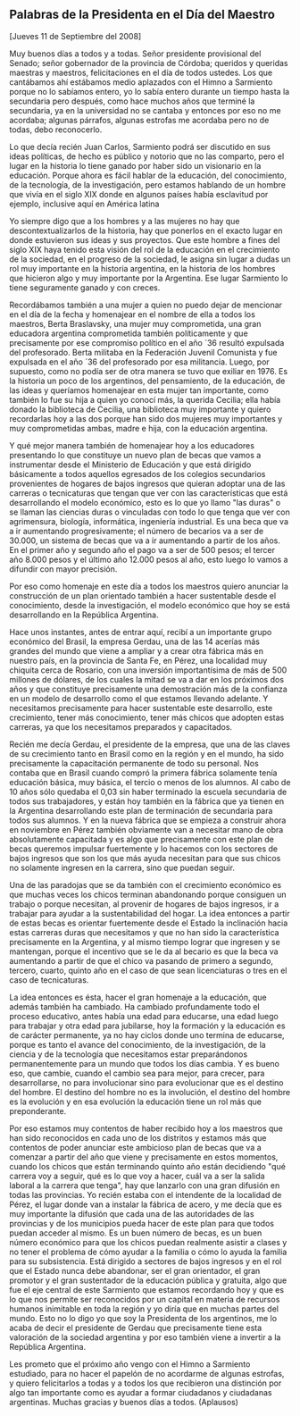Palabras de la Presidenta en el Día del Maestro
-----------------------------------------------

[Jueves 11 de Septiembre del 2008]

Muy buenos días a todos y a todas. Señor presidente provisional del
Senado; señor gobernador de la provincia de Córdoba; queridos y queridas
maestras y maestros, felicitaciones en el día de todos ustedes. Los que
cantábamos ahí estábamos medio aplazados con el Himno a Sarmiento porque
no lo sabíamos entero, yo lo sabía entero durante un tiempo hasta la
secundaria pero después, como hace muchos años que terminé la
secundaria, ya en la universidad no se cantaba y entonces por eso no me
acordaba; algunas párrafos, algunas estrofas me acordaba pero no de
todas, debo reconocerlo.

Lo que decía recién Juan Carlos, Sarmiento podrá ser discutido en sus
ideas políticas, de hecho es público y notorio que no las comparto, pero
el lugar en la historia lo tiene ganado por haber sido un visionario en
la educación. Porque ahora es fácil hablar de la educación, del
conocimiento, de la tecnología, de la investigación, pero estamos
hablando de un hombre que vivía en el siglo XIX donde en algunos países
había esclavitud por ejemplo, inclusive aquí en América latina

Yo siempre digo que a los hombres y a las mujeres no hay que
descontextualizarlos de la historia, hay que ponerlos en el exacto lugar
en donde estuvieron sus ideas y sus proyectos. Que este hombre a fines
del siglo XIX haya tenido esta visión del rol de la educación en el
crecimiento de la sociedad, en el progreso de la sociedad, le asigna sin
lugar a dudas un rol muy importante en la historia argentina, en la
historia de los hombres que hicieron algo y muy importante por la
Argentina. Ese lugar Sarmiento lo tiene seguramente ganado y con creces.

Recordábamos también a una mujer a quien no puedo dejar de mencionar en
el día de la fecha y homenajear en el nombre de ella a todos los
maestros, Berta Braslavsky, una mujer muy comprometida, una gran
educadora argentina comprometida también políticamente y que
precisamente por ese compromiso político en el año ´36 resultó expulsada
del profesorado. Berta militaba en la Federación Juvenil Comunista y fue
expulsada en el año ´36 del profesorado por esa militancia. Luego, por
supuesto, como no podía ser de otra manera se tuvo que exiliar en 1976.
Es la historia un poco de los argentinos, del pensamiento, de la
educación, de las ideas y queríamos homenajear en esta mujer tan
importante, como también lo fue su hija a quien yo conocí más, la
querida Cecilia; ella había donado la biblioteca de Cecilia, una
biblioteca muy importante y quiero recordarlas hoy a las dos porque han
sido dos mujeres muy importantes y muy comprometidas ambas, madre e
hija, con la educación argentina.

Y qué mejor manera también de homenajear hoy a los educadores
presentando lo que constituye un nuevo plan de becas que vamos a
instrumentar desde el Ministerio de Educación y que está dirigido
básicamente a todos aquellos egresados de los colegios secundarios
provenientes de hogares de bajos ingresos que quieran adoptar una de las
carreras o tecnicaturas que tengan que ver con las características que
está desarrollando el modelo económico, esto es lo que yo llamo "las
duras" o se llaman las ciencias duras o vinculadas con todo lo que tenga
que ver con agrimensura, biología, informática, ingeniería industrial.
Es una beca que va a ir aumentando progresivamente; el número de
becarios va a ser de 30.000, un sistema de becas que va a ir aumentando
a partir de los años. En el primer año y segundo año el pago va a ser de
500 pesos; el tercer año 8.000 pesos y el último año 12.000 pesos al
año, esto luego lo vamos a difundir con mayor precisión.

Por eso como homenaje en este día a todos los maestros quiero anunciar
la construcción de un plan orientado también a hacer sustentable desde
el conocimiento, desde la investigación, el modelo económico que hoy se
está desarrollando en la República Argentina.

Hace unos instantes, antes de entrar aquí, recibí a un importante grupo
económico del Brasil, la empresa Gerdau, una de las 14 acerías más
grandes del mundo que viene a ampliar y a crear otra fábrica más en
nuestro país, en la provincia de Santa Fe, en Pérez, una localidad muy
chiquita cerca de Rosario, con una inversión importantísima de más de
500 millones de dólares, de los cuales la mitad se va a dar en los
próximos dos años y que constituye precisamente una demostración más de
la confianza en un modelo de desarrollo como el que estamos llevando
adelante. Y necesitamos precisamente para hacer sustentable este
desarrollo, este crecimiento, tener más conocimiento, tener más chicos
que adopten estas carreras, ya que los necesitamos preparados y
capacitados.

Recién me decía Gerdau, el presidente de la empresa, que una de las
claves de su crecimiento tanto en Brasil como en la región y en el
mundo, ha sido precisamente la capacitación permanente de todo su
personal. Nos contaba que en Brasil cuando compró la primera fábrica
solamente tenía educación básica, muy básica, el tercio o menos de los
alumnos. Al cabo de 10 años sólo quedaba el 0,03 sin haber terminado la
escuela secundaria de todos sus trabajadores, y están hoy también en la
fábrica que ya tienen en la Argentina desarrollando este plan de
terminación de secundaria para todos sus alumnos. Y en la nueva fábrica
que se empieza a construir ahora en noviembre en Pérez también
obviamente van a necesitar mano de obra absolutamente capacitada y es
algo que precisamente con este plan de becas queremos impulsar
fuertemente y lo hacemos con los sectores de bajos ingresos que son los
que más ayuda necesitan para que sus chicos no solamente ingresen en la
carrera, sino que puedan seguir.

Una de las paradojas que se da también con el crecimiento económico es
que muchas veces los chicos terminan abandonando porque consiguen un
trabajo o porque necesitan, al provenir de hogares de bajos ingresos, ir
a trabajar para ayudar a la sustentabilidad del hogar. La idea entonces
a partir de estas becas es orientar fuertemente desde el Estado la
inclinación hacia estas carreras duras que necesitamos y que no han sido
la característica precisamente en la Argentina, y al mismo tiempo lograr
que ingresen y se mantengan, porque el incentivo que se le da al becario
es que la beca va aumentando a partir de que el chico va pasando de
primero a segundo, tercero, cuarto, quinto año en el caso de que sean
licenciaturas o tres en el caso de tecnicaturas.

La idea entonces es ésta, hacer el gran homenaje a la educación, que
además también ha cambiado. Ha cambiado profundamente todo el proceso
educativo, antes había una edad para educarse, una edad luego para
trabajar y otra edad para jubilarse, hoy la formación y la educación es
de carácter permanente, ya no hay ciclos donde uno termina de educarse,
porque es tanto el avance del conocimiento, de la investigación, de la
ciencia y de la tecnología que necesitamos estar preparándonos
permanentemente para un mundo que todos los días cambia. Y es bueno eso,
que cambie, cuando el cambio sea para mejor, para crecer, para
desarrollarse, no para involucionar sino para evolucionar que es el
destino del hombre. El destino del hombre no es la involución, el
destino del hombre es la evolución y en esa evolución la educación tiene
un rol más que preponderante.

Por eso estamos muy contentos de haber recibido hoy a los maestros que
han sido reconocidos en cada uno de los distritos y estamos más que
contentos de poder anunciar este ambicioso plan de becas que va a
comenzar a partir del año que viene y precisamente en estos momentos,
cuando los chicos que están terminando quinto año están decidiendo "qué
carrera voy a seguir, qué es lo que voy a hacer, cuál va a ser la salida
laboral a la carrera que tenga", hay que lanzarlo con una gran difusión
en todas las provincias. Yo recién estaba con el intendente de la
localidad de Pérez, el lugar donde van a instalar la fábrica de acero, y
me decía que es muy importante la difusión que cada una de las
autoridades de las provincias y de los municipios pueda hacer de este
plan para que todos puedan acceder al mismo. Es un buen número de becas,
es un buen número económico para que los chicos puedan realmente asistir
a clases y no tener el problema de cómo ayudar a la familia o cómo lo
ayuda la familia para su subsistencia. Está dirigido a sectores de bajos
ingresos y en el rol que el Estado nunca debe abandonar, ser el gran
orientador, el gran promotor y el gran sustentador de la educación
pública y gratuita, algo que fue el eje central de este Sarmiento que
estamos recordando hoy y que es lo que nos permite ser reconocidos por
un capital en materia de recursos humanos inimitable en toda la región y
yo diría que en muchas partes del mundo. Esto no lo digo yo que soy la
Presidenta de los argentinos, me lo acaba de decir el presidente de
Gerdau que precisamente tiene esta valoración de la sociedad argentina y
por eso también viene a invertir a la República Argentina.

Les prometo que el próximo año vengo con el Himno a Sarmiento estudiado,
para no hacer el papelón de no acordarme de algunas estrofas, y quiero
felicitarlos a todas y a todos los que recibieron una distinción por
algo tan importante como es ayudar a formar ciudadanos y ciudadanas
argentinas. Muchas gracias y buenos días a todos. (Aplausos)

 
